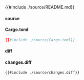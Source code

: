 
{{#include ./source/README.md}}

<!-- slide:break -->

<!-- tabs:start -->

#### **source**

<!-- tabs:start -->

#### **<span class="file-source file-modified">Cargo.toml</span>**

```toml
{{#include ./source/Cargo.toml}}
```



<!-- tabs:end -->

#### **diff**

<!-- tabs:start -->

#### **changes.diff**

```diff
{{#include ./source/changes.diff}}
```



<!-- tabs:end -->

<!-- tabs:end -->
